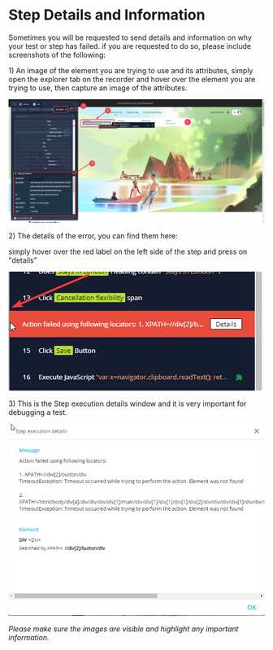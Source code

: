 # Step Details and Information

Sometimes you will be requested to send details and information on why your test or step has failed. if you are requested to do so, please include screenshots of the following:

1\) An image of the element you are trying to use and its attributes, simply open the explorer tab on the recorder and hover over the element you are trying to use, then capture an image of the attributes.

![](<../../.gitbook/assets/image (553).png>)

2\) The details of the error, you can find them here:

simply hover over the red label on the left side of the step and press on "details"

![](<../../.gitbook/assets/image (510).png>)

3\) This is the Step execution details window and it is very important for debugging a test.

![](<../../.gitbook/assets/image (559).png>)

_Please make sure the images are visible and highlight any important information._
